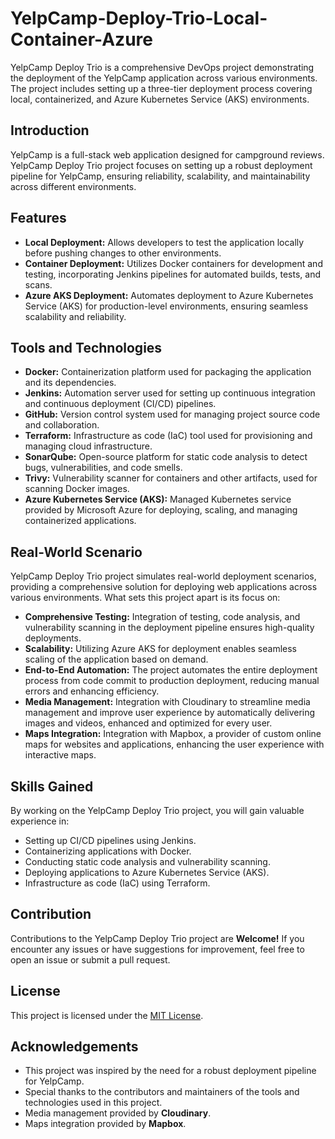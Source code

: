 # YelpCamp-Deploy-Trio-Local-Container-Azure
YelpCamp Deploy Trio is a comprehensive DevOps project demonstrating the deployment of the YelpCamp application across various environments. The project includes setting up a three-tier deployment process covering local, containerized, and Azure Kubernetes Service (AKS) environments.

## Introduction

YelpCamp is a full-stack web application designed for campground reviews. YelpCamp Deploy Trio project focuses on setting up a robust deployment pipeline for YelpCamp, ensuring reliability, scalability, and maintainability across different environments. 

## Features

- **Local Deployment:** Allows developers to test the application locally before pushing changes to other environments.
- **Container Deployment:** Utilizes Docker containers for development and testing, incorporating Jenkins pipelines for automated builds, tests, and scans.
- **Azure AKS Deployment:** Automates deployment to Azure Kubernetes Service (AKS) for production-level environments, ensuring seamless scalability and reliability.

## Tools and Technologies

- **Docker:** Containerization platform used for packaging the application and its dependencies.
- **Jenkins:** Automation server used for setting up continuous integration and continuous deployment (CI/CD) pipelines.
- **GitHub:** Version control system used for managing project source code and collaboration.
- **Terraform:** Infrastructure as code (IaC) tool used for provisioning and managing cloud infrastructure.
- **SonarQube:** Open-source platform for static code analysis to detect bugs, vulnerabilities, and code smells.
- **Trivy:** Vulnerability scanner for containers and other artifacts, used for scanning Docker images.
- **Azure Kubernetes Service (AKS):** Managed Kubernetes service provided by Microsoft Azure for deploying, scaling, and managing containerized applications.

## Real-World Scenario

YelpCamp Deploy Trio project simulates real-world deployment scenarios, providing a comprehensive solution for deploying web applications across various environments. What sets this project apart is its focus on:

- **Comprehensive Testing:** Integration of testing, code analysis, and vulnerability scanning in the deployment pipeline ensures high-quality deployments.
- **Scalability:** Utilizing Azure AKS for deployment enables seamless scaling of the application based on demand.
- **End-to-End Automation:** The project automates the entire deployment process from code commit to production deployment, reducing manual errors and enhancing efficiency.
- **Media Management:** Integration with Cloudinary to streamline media management and improve user experience by automatically delivering images and videos, enhanced and optimized for every user.
- **Maps Integration:** Integration with Mapbox, a provider of custom online maps for websites and applications, enhancing the user experience with interactive maps.

## Skills Gained

By working on the YelpCamp Deploy Trio project, you will gain valuable experience in:

- Setting up CI/CD pipelines using Jenkins.
- Containerizing applications with Docker.
- Conducting static code analysis and vulnerability scanning.
- Deploying applications to Azure Kubernetes Service (AKS).
- Infrastructure as code (IaC) using Terraform.

## Contribution

Contributions to the YelpCamp Deploy Trio project are **Welcome!** If you encounter any issues or have suggestions for improvement, feel free to open an issue or submit a pull request.

## License

This project is licensed under the [MIT License](LICENSE).

## Acknowledgements

- This project was inspired by the need for a robust deployment pipeline for YelpCamp.
- Special thanks to the contributors and maintainers of the tools and technologies used in this project.
- Media management provided by **Cloudinary**.
- Maps integration provided by **Mapbox**.
```
